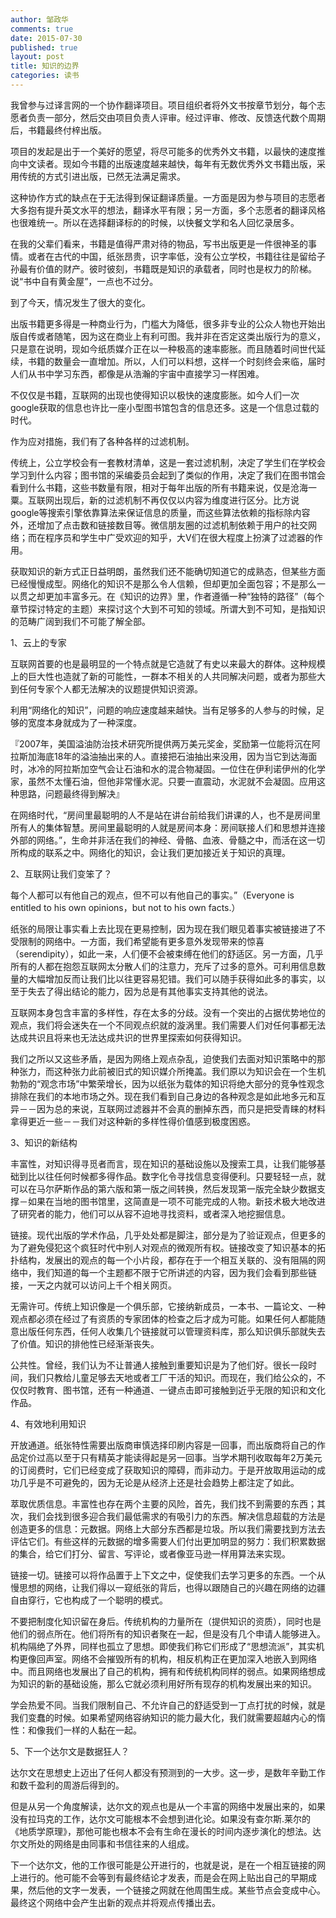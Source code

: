 ```yaml
---
author: 邹政华
comments: true
date: 2015-07-30
published: true 
layout: post
title: 知识的边界 
categories: 读书 
---
```


我曾参与过译言网的一个协作翻译项目。项目组织者将外文书按章节划分，每个志愿者负责一部分，然后交由项目负责人评审。经过评审、修改、反馈迭代数个周期后，书籍最终付梓出版。


项目的发起是出于一个美好的愿望，将尽可能多的优秀外文书籍，以最快的速度推向中文读者。现如今书籍的出版速度越来越快，每年有无数优秀外文书籍出版，采用传统的方式引进出版，已然无法满足需求。


这种协作方式的缺点在于无法得到保证翻译质量。一方面是因为参与项目的志愿者大多抱有提升英文水平的想法，翻译水平有限；另一方面，多个志愿者的翻译风格也很难统一。所以在选择翻译标的的时候，以快餐文学和名人回忆录居多。


在我的父辈们看来，书籍是值得严肃对待的物品，写书出版更是一件很神圣的事情。或者在古代的中国，纸张昂贵，识字率低，没有公立学校，书籍往往是留给子孙最有价值的财产。彼时彼刻，书籍既是知识的承载者，同时也是权力的阶梯。说“书中自有黄金屋”，一点也不过分。


到了今天，情况发生了很大的变化。


出版书籍更多得是一种商业行为，门槛大为降低，很多非专业的公众人物也开始出版自传或者随笔，因为这在商业上有利可图。我并非在否定这类出版行为的意义，只是意在说明，现如今纸质媒介正在以一种极高的速率膨胀。而且随着时间世代延续，书籍的数量会一直增加。所以，人们可以料想，这样一个时刻终会来临，届时人们从书中学习东西，都像是从浩瀚的宇宙中直接学习一样困难。


不仅仅是书籍，互联网的出现也使得知识以极快的速度膨胀。如今人们一次google获取的信息也许比一座小型图书馆包含的信息还多。这是一个信息过载的时代。


作为应对措施，我们有了各种各样的过滤机制。


传统上，公立学校会有一套教材清单，这是一套过滤机制，决定了学生们在学校会学习到什么内容；图书馆的采编委员会起到了类似的作用，决定了我们在图书馆会看到什么书籍，这些书数量有限，相对于每年出版的所有书籍来说，仅是沧海一粟。互联网出现后，新的过滤机制不再仅仅以内容为维度进行区分。比方说google等搜索引擎依靠算法来保证信息的质量，而这些算法依赖的指标除内容外，还增加了点击数和链接数目等。微信朋友圈的过滤机制依赖于用户的社交网络；而在程序员和学生中广受欢迎的知乎，大V们在很大程度上扮演了过滤器的作用。


获取知识的新方式正日益明朗，虽然我们还不能确切知道它的成熟态，但某些方面已经慢慢成型。网络化的知识不是那么令人信赖，但却更加全面包容；不是那么一以贯之却更加丰富多元。在《知识的边界》里，作者遵循一种“独特的路径”（每个章节探讨特定的主题）来探讨这个大到不可知的领域。所谓大到不可知，是指知识的范畴广阔到我们不可能了解全部。



1、云上的专家


互联网首要的也是最明显的一个特点就是它造就了有史以来最大的群体。这种规模上的巨大性也造就了新的可能性，一群本不相关的人共同解决问题，或者为那些大到任何专家个人都无法解决的议题提供知识资源。



利用“网络化的知识”，问题的响应速度越来越快。当有足够多的人参与的时候，足够的宽度本身就成为了一种深度。



『2007年，美国溢油防治技术研究所提供两万美元奖金，奖励第一位能将沉在阿拉斯加海底18年的溢油抽出来的人。直接把石油抽出来没用，因为当它到达海面时，冰冷的阿拉斯加空气会让石油和水的混合物凝固。一位住在伊利诺伊州的化学家，虽然不太懂石油，但他非常懂水泥。只要一直震动，水泥就不会凝固。应用这种思路，问题最终得到解决』


在网络时代，“房间里最聪明的人不是站在讲台前给我们讲课的人，也不是房间里所有人的集体智慧。房间里最聪明的人就是房间本身：房间联接人们和思想并连接外部的网络。”，生命并非活在我们的神经、骨骼、血液、骨髓之中，而活在这一切所构成的联系之中。网络化的知识，会让我们更加接近关于知识的真理。



2、互联网让我们变笨了？


每个人都可以有他自己的观点，但不可以有他自己的事实。”（Everyone is entitled to his own opinions，but not to his own facts.）


纸张的局限让事实看上去比现在更易控制，因为现在我们眼见着事实被链接进了不受限制的网络中。一方面，我们希望能有更多意外发现带来的惊喜（serendipity），如此一来，人们便不会被束缚在他们的舒适区。另一方面，几乎所有的人都在抱怨互联网太分散人们的注意力，充斥了过多的意外。可利用信息数量的大幅增加反而让我们比以往更容易犯错。我们可以随手获得如此多的事实，以至于失去了得出结论的能力，因为总是有其他事实支持其他的说法。


互联网本身包含丰富的多样性，存在太多的分歧。没有一个突出的占据优势地位的观点，我们将会迷失在一个不同观点织就的漩涡里。我们需要人们对任何事都无法达成共识且将来也无法达成共识的世界里探索如何获得知识。


我们之所以又这些矛盾，是因为网络上观点杂乱，迫使我们去面对知识策略中的那种张力，而这种张力此前被旧式的知识媒介所掩盖。我们原以为知识会在一个生机勃勃的“观念市场”中繁荣增长，因为以纸张为载体的知识将绝大部分的竞争性观念排除在我们的本地市场之外。现在我们看到自己身边的各种观念是如此地多元和互异－－因为总的来说，互联网过滤器并不会真的删掉东西，而只是把受青睐的材料拿得更近一些－－我们对这种新的多样性得价值感到极度困惑。


3、知识的新结构


丰富性，对知识得寻觅者而言，现在知识的基础设施以及搜索工具，让我们能够基础到比以往任何时候都多得作品。数字化令寻找信息变得便利。只要轻轻一点，就可以在马尔萨斯作品的第六版和第一版之间转换，然后发现第一版完全缺少数据支撑－如果在当地的图书馆里，这简直是一项不可能完成的人物。新技术极大地改进了研究者的能力，他们可以从容不迫地寻找资料，或者深入地挖掘信息。


链接。现代出版的学术作品，几乎处处都是脚注，部分是为了验证观点，但更多的为了避免侵犯这个疯狂时代中别人对观点的微观所有权。链接改变了知识基本的拓扑结构，发展出的观点的每一个小片段，都存在于一个相互关联的、没有阻隔的网络中，我们知道的每一个主题都不限于它所讲述的内容，因为我们会看到那些链接，一天之内就可以访问上千个相关网页。



无需许可。传统上知识像是一个俱乐部，它接纳新成员，一本书、一篇论文、一种观点都必须在经过了有资质的专家团体的检查之后才成为可能。如果任何人都能随意出版任何东西，任何人收集几个链接就可以管理资料库，那么知识俱乐部就失去了价值。知识的排他性已经渐渐丧失。


公共性。曾经，我们认为不让普通人接触到重要知识是为了他们好。很长一段时间，我们只教给儿童足够去天地或者工厂干活的知识。而现在，我们给公众的，不仅仅时教育、图书馆，还有一种通道、一键点击即可接触到近乎无限的知识和文化作品。


4、有效地利用知识


开放通道。纸张特性需要出版商审慎选择印刷内容是一回事，而出版商将自己的作品定价过高以至于只有精英才能读得起是另一回事。当学术期刊收取每年2万美元的订阅费时，它们已经变成了获取知识的障碍，而非动力。于是开放取用运动的成功几乎是不可避免的，因为无论是从经济上还是社会趋势上都注定了如此。


萃取优质信息。丰富性也存在两个主要的风险，首先，我们找不到需要的东西；其次，我们会找到很多迎合我们最低需求的有吸引力的东西。解决信息超载的方法是创造更多的信息：元数据。网络上大部分东西都是垃圾。所以我们需要找到方法去评估它们。有些这样的元数据的增多需要人们付出更加明显的努力：我们积累数据的集合，给它们打分、留言、写评论，或者像亚马逊一样用算法来实现。


链接一切。链接可以将作品置于上下文之中，促使我们去学习更多的东西。一个从慢思想的网络，让我们得以一窥纸张的背后，也得以跟随自己的兴趣在网络的边疆自由穿行，它也构成了一个聪明的模式。



不要把制度化知识留在身后。传统机构的力量所在（提供知识的资质），同时也是他们的弱点所在。他们将所有的知识者聚在一起，但是没有几个申请人能够进入。机构隔绝了外界，同样也孤立了思想。即使我们称它们形成了“思想流派”，其实机构更像回声室。网络不会摧毁所有的机构，相反机构正在更加深入地嵌入到网络中。而且网络也发展出了自己的机构，拥有和传统机构同样的弱点。如果网络想成为知识的新的基础设施，那么它就必须利用好所有现存的机构发展出来的知识。


学会热爱不同。当我们限制自己、不允许自己的舒适受到一丁点打扰的时候，就是我们变蠢的时候。如果希望网络容纳知识的能力最大化，我们就需要超越内心的惰性：和像我们一样的人黏在一起。



5、下一个达尔文是数据狂人？


达尔文在思想史上迈出了任何人都没有预测到的一大步。这一步，是数年辛勤工作和数千盈利的周游后得到的。


但是从另一个角度解读，达尔文的观点也是从一个丰富的网络中发展出来的，如果没有拉玛克的工作，达尔文可能根本不会想到进化论。如果没有查尔斯.莱尔的《地质学原理》，那他可能也根本不会有生命在漫长的时间内逐步演化的想法。达尔文所处的网络是由同事和书信往来的人组成。


下一个达尔文，他的工作很可能是公开进行的，也就是说，是在一个相互链接的网上进行的。他可能不会等到有最终结论才发表，而是会在网上贴出自己的早期成果，然后他的文字一发表，一个链接之网就在他周围生成。某些节点会变成中心。最终这个网络中会产生出新的观点并将观点传播出去。


